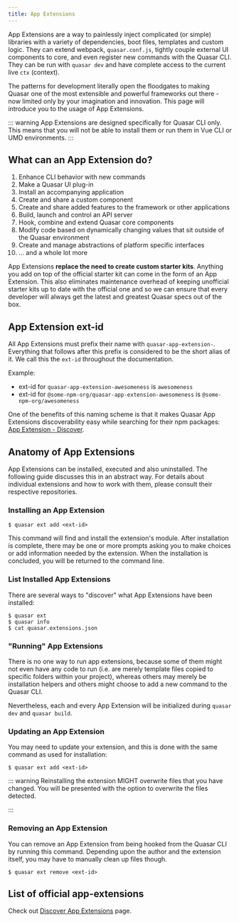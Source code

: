```yaml
---
title: App Extensions
---
```


App Extensions are a way to painlessly inject complicated (or simple) libraries with a variety of dependencies, boot files, templates and custom logic. They can extend webpack, `quasar.conf.js`, tightly couple external UI components to core, and even register new commands with the Quasar CLI. They can be run with `quasar dev` and have complete access to the current live `ctx` (context).

The patterns for development literally open the floodgates to making Quasar one of the most extensible and powerful frameworks out there - now limited only by your imagination and innovation. This page will introduce you to the usage of App Extensions.

::: warning
App Extensions are designed specifically for Quasar CLI only. This means that you will not be able to install them or run them in Vue CLI or UMD environments.
:::

## What can an App Extension do?

1. Enhance CLI behavior with new commands
2. Make a Quasar UI plug-in
3. Install an accompanying application
4. Create and share a custom component
5. Create and share added features to the framework or other applications
6. Build, launch and control an API server
7. Hook, combine and extend Quasar core components
8. Modify code based on dynamically changing values that sit outside of the Quasar environment
9. Create and manage abstractions of platform specific interfaces
10. ... and a whole lot more

App Extensions **replace the need to create custom starter kits**. Anything you add on top of the official starter kit can come in the form of an App Extension. This also eliminates maintenance overhead of keeping unofficial starter kits up to date with the official one and so we can ensure that every developer will always get the latest and greatest Quasar specs out of the box.

## App Extension ext-id
All App Extensions must prefix their name with `quasar-app-extension-`. Everything that follows after this prefix is considered to be the short alias of it. We call this the `ext-id` throughout the documentation.

Example:
* ext-id for `quasar-app-extension-awesomeness` is `awesomeness`
* ext-id for `@some-npm-org/quasar-app-extension-awesomeness` is `@some-npm-org/awesomeness`

One of the benefits of this naming scheme is that it makes Quasar App Extensions discoverability easy while searching for their npm packages: [App Extension - Discover](/app-extensions/discover).

## Anatomy of App Extensions
App Extensions can be installed, executed and also uninstalled. The following guide discusses this in an abstract way. For details about individual extensions and how to work with them, please consult their respective repositories.

### Installing an App Extension
```
$ quasar ext add <ext-id>
```
This command will find and install the extension's module. After installation is complete, there may be one or more prompts asking you to make choices or add information needed by the extension. When the installation is concluded, you will be returned to the command line.

### List Installed App Extensions
There are several ways to "discover" what App Extensions have been installed:
```
$ quasar ext
$ quasar info
$ cat quasar.extensions.json
```

### "Running" App Extensions
There is no one way to run app extensions, because some of them might not even have any code to run (i.e. are merely template files copied to specific folders within your project), whereas others may merely be installation helpers and others might choose to add a new command to the Quasar CLI.

Nevertheless, each and every App Extension will be initialized during `quasar dev` and `quasar build`.

### Updating an App Extension
You may need to update your extension, and this is done with the same command as used for installation:
```
$ quasar ext add <ext-id>
```
::: warning
Reinstalling the extension MIGHT overwrite files that you have changed. You will be presented with the option to overwrite the files detected.

:::


### Removing an App Extension
You can remove an App Extension from being hooked from the Quasar CLI by running this command. Depending upon the author and the extension itself, you may have to manually clean up files though.
```
$ quasar ext remove <ext-id>
```



## List of official app-extensions
Check out [Discover App Extensions](/app-extensions/discover) page.
